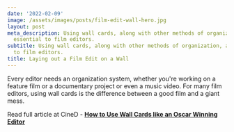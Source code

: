 ```yaml
---
date: '2022-02-09'
image: /assets/images/posts/film-edit-wall-hero.jpg
layout: post
meta_description: Using wall cards, along with other methods of organization, are
  essential to film editors.
subtitle: Using wall cards, along with other methods of organization, are essential
  to film editors.
title: Laying out a Film Edit on a Wall
---
```


Every editor needs an organization system, whether you're working on a feature film or a documentary project or even a music video. For many film editors, using wall cards is the difference between a good film and a giant mess.

Read full article at CineD - [**How to Use Wall Cards like an Oscar Winning Editor**](https://www.cined.com/how-to-use-wall-cards-like-an-oscar-winning-editor/)